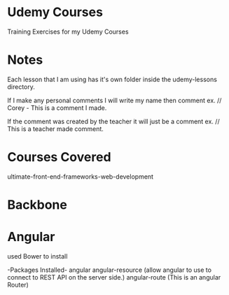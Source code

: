 # Udemy Courses
Training Exercises for my Udemy Courses

# Notes
Each lesson that I am using has it's own folder inside the udemy-lessons directory. 

If I make any personal comments I will write my name then comment ex. // Corey - This is a comment I made.

If the comment was created by the teacher it will just be a comment ex. // This is a teacher made comment.

# Courses Covered
ultimate-front-end-frameworks-web-development

# Backbone


# Angular

used Bower to install

-Packages Installed-
angular
angular-resource (allow angular to use to connect to REST API on the server side.)
angular-route (This is an angular Router)